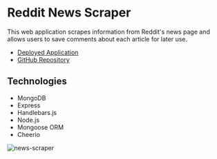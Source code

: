 # Reddit News Scraper

This web application scrapes information from Reddit's news page and allows users to save comments about each article for later use.

* [Deployed Application](https://reddit-news-scraper.herokuapp.com/)
* [GitHub Repository](https://github.com/colinmcdaniel/news-scraper)

## Technologies

* MongoDB
* Express
* Handlebars.js
* Node.js
* Mongoose ORM
* Cheerio

![news-scraper](https://cloud.githubusercontent.com/assets/18273101/22094076/7b75aa66-ddbf-11e6-80ee-59854c5daa84.gif)
